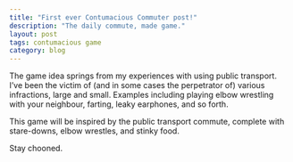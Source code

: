 ```yaml
---
title: "First ever Contumacious Commuter post!"
description: "The daily commute, made game."
layout: post
tags: contumacious game
category: blog
---
```


The game idea springs from my experiences with using public transport. I’ve been the victim of (and in some cases the perpetrator of) various infractions, large and small. Examples including playing elbow wrestling with your neighbour, farting, leaky earphones, and so forth.

This game will be inspired by the public transport commute, complete with stare-downs, elbow wrestles, and stinky food.

Stay chooned.
